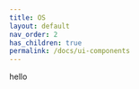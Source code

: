 ```yaml
---
title: OS
layout: default
nav_order: 2
has_children: true
permalink: /docs/ui-components
---
```


hello
